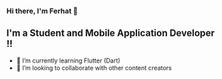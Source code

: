 ### Hi there, I'm Ferhat  👋

## I'm a Student and Mobile Application Developer !!

- 🌱 I’m currently learning Flutter (Dart)
- 👯 I’m looking to collaborate with other content creators



